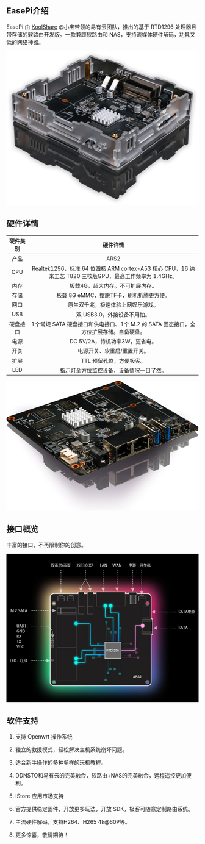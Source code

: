 ## EasePi介绍

EasePi 由 [KoolShare](https://koolshare.cn/space-uid-2380.html) @小宝带领的易有云团队，推出的基于 RTD1296 处理器且带存储的软路由开发版。一款兼顾软路由和 NAS，支持流媒体硬件解码，功耗又低的网络神器。

![about1](./about/about1.jpg) 



## 硬件详情

| 硬件类别 | 硬件详情 |
| :----: | :----: |
| 产品| ARS2 |
| CPU | Realtek1296，标准 64 位四核 ARM cortex-A53 核心 CPU，16 纳米工艺 T820 三核版GPU，最高工作频率为 1.4GHz。|
| 内存 | 板载4G，超大内存。不可扩展内存。|
| 存储 | 板载 8G eMMC，摆脱TF卡，刷机折腾更方便。|
| 网口 | 原生双千兆，极速体验上网娱乐游戏。|
| USB | 双 USB3.0，外接设备不用怕。|
| 硬盘接口 | 1个常规 SATA 硬盘接口和供电接口、1个 M.2 的 SATA 固态接口，全方位扩展存储。自备硬盘。|
| 电源 | DC 5V/2A，待机功率3W，更省电。|
| 开关 | 电源开关、软重启/重置开关。|
| 扩展 | TTL 预留孔位，方便极客。|
| LED | 指示灯全方位监控设备，设备情况一目了然。|

![about2](./about/about2.jpg) 



## 接口概览

丰富的接口，不再限制你的创意。

![about3](./about/about3.jpg) 




## 软件支持

1. 支持 Openwrt 操作系统

2. 独立的救援模式，轻松解决主机系统崩坏问题。

3. 适合新手操作的多种多样的玩机教程。

4. DDNSTO和易有云的完美融合，软路由+NAS的完美融合，远程遥控更加便利。

5. iStore 应用市场支持

6. 官方提供稳定固件，开放更多玩法，开放 SDK，极客可随意定制路由系统。

7. 主流硬件解码，支持H264、H265 4k@60P等。

8. 更多惊喜，敬请期待！


